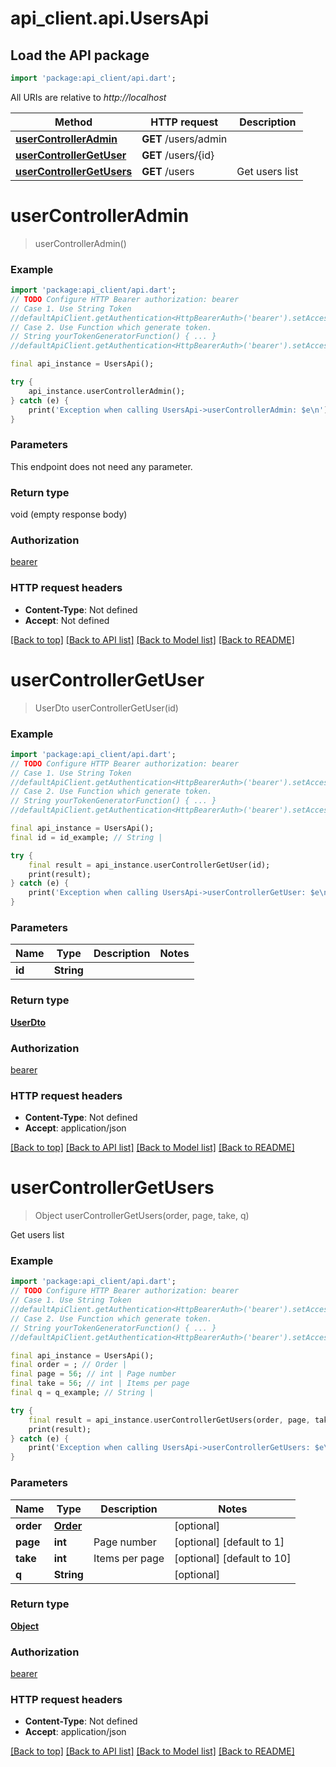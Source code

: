 # api_client.api.UsersApi

## Load the API package
```dart
import 'package:api_client/api.dart';
```

All URIs are relative to *http://localhost*

Method | HTTP request | Description
------------- | ------------- | -------------
[**userControllerAdmin**](UsersApi.md#usercontrolleradmin) | **GET** /users/admin | 
[**userControllerGetUser**](UsersApi.md#usercontrollergetuser) | **GET** /users/{id} | 
[**userControllerGetUsers**](UsersApi.md#usercontrollergetusers) | **GET** /users | Get users list


# **userControllerAdmin**
> userControllerAdmin()



### Example
```dart
import 'package:api_client/api.dart';
// TODO Configure HTTP Bearer authorization: bearer
// Case 1. Use String Token
//defaultApiClient.getAuthentication<HttpBearerAuth>('bearer').setAccessToken('YOUR_ACCESS_TOKEN');
// Case 2. Use Function which generate token.
// String yourTokenGeneratorFunction() { ... }
//defaultApiClient.getAuthentication<HttpBearerAuth>('bearer').setAccessToken(yourTokenGeneratorFunction);

final api_instance = UsersApi();

try {
    api_instance.userControllerAdmin();
} catch (e) {
    print('Exception when calling UsersApi->userControllerAdmin: $e\n');
}
```

### Parameters
This endpoint does not need any parameter.

### Return type

void (empty response body)

### Authorization

[bearer](../README.md#bearer)

### HTTP request headers

 - **Content-Type**: Not defined
 - **Accept**: Not defined

[[Back to top]](#) [[Back to API list]](../README.md#documentation-for-api-endpoints) [[Back to Model list]](../README.md#documentation-for-models) [[Back to README]](../README.md)

# **userControllerGetUser**
> UserDto userControllerGetUser(id)



### Example
```dart
import 'package:api_client/api.dart';
// TODO Configure HTTP Bearer authorization: bearer
// Case 1. Use String Token
//defaultApiClient.getAuthentication<HttpBearerAuth>('bearer').setAccessToken('YOUR_ACCESS_TOKEN');
// Case 2. Use Function which generate token.
// String yourTokenGeneratorFunction() { ... }
//defaultApiClient.getAuthentication<HttpBearerAuth>('bearer').setAccessToken(yourTokenGeneratorFunction);

final api_instance = UsersApi();
final id = id_example; // String | 

try {
    final result = api_instance.userControllerGetUser(id);
    print(result);
} catch (e) {
    print('Exception when calling UsersApi->userControllerGetUser: $e\n');
}
```

### Parameters

Name | Type | Description  | Notes
------------- | ------------- | ------------- | -------------
 **id** | **String**|  | 

### Return type

[**UserDto**](UserDto.md)

### Authorization

[bearer](../README.md#bearer)

### HTTP request headers

 - **Content-Type**: Not defined
 - **Accept**: application/json

[[Back to top]](#) [[Back to API list]](../README.md#documentation-for-api-endpoints) [[Back to Model list]](../README.md#documentation-for-models) [[Back to README]](../README.md)

# **userControllerGetUsers**
> Object userControllerGetUsers(order, page, take, q)

Get users list

### Example
```dart
import 'package:api_client/api.dart';
// TODO Configure HTTP Bearer authorization: bearer
// Case 1. Use String Token
//defaultApiClient.getAuthentication<HttpBearerAuth>('bearer').setAccessToken('YOUR_ACCESS_TOKEN');
// Case 2. Use Function which generate token.
// String yourTokenGeneratorFunction() { ... }
//defaultApiClient.getAuthentication<HttpBearerAuth>('bearer').setAccessToken(yourTokenGeneratorFunction);

final api_instance = UsersApi();
final order = ; // Order | 
final page = 56; // int | Page number
final take = 56; // int | Items per page
final q = q_example; // String | 

try {
    final result = api_instance.userControllerGetUsers(order, page, take, q);
    print(result);
} catch (e) {
    print('Exception when calling UsersApi->userControllerGetUsers: $e\n');
}
```

### Parameters

Name | Type | Description  | Notes
------------- | ------------- | ------------- | -------------
 **order** | [**Order**](.md)|  | [optional] 
 **page** | **int**| Page number | [optional] [default to 1]
 **take** | **int**| Items per page | [optional] [default to 10]
 **q** | **String**|  | [optional] 

### Return type

[**Object**](Object.md)

### Authorization

[bearer](../README.md#bearer)

### HTTP request headers

 - **Content-Type**: Not defined
 - **Accept**: application/json

[[Back to top]](#) [[Back to API list]](../README.md#documentation-for-api-endpoints) [[Back to Model list]](../README.md#documentation-for-models) [[Back to README]](../README.md)


